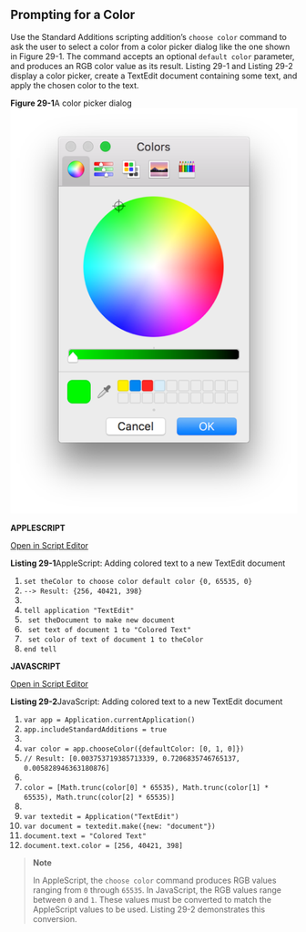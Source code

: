 <a id="//apple_ref/doc/uid/TP40016239-CH86"></a><a id="//apple_ref/doc/uid/TP40016239-CH86-SW1"></a>

## Prompting for a Color

Use the Standard Additions scripting addition’s `choose color` command to ask the user to select a color from a color picker dialog like the one shown in Figure 29-1. The command accepts an optional `default color` parameter, and produces an RGB color value as its result. Listing 29-1 and Listing 29-2 display a color picker, create a TextEdit document containing some text, and apply the chosen color to the text.

<a id="//apple_ref/doc/uid/TP40016239-CH86-SW2"></a>
**Figure 29-1**A color picker dialog
![image: ../Art/colorpicker_2x.png](Art/colorpicker_2x.png)

**APPLESCRIPT**

[Open in Script Editor](applescript://com.apple.scripteditor?action=new&script=set%20theColor%20to%20choose%20color%20default%20color%20%7B0%2C%2065535%2C%200%7D%0A--%3E%20Result%3A%20%7B256%2C%2040421%2C%20398%7D%0A%0Atell%20application%20%22TextEdit%22%0A%20%20%20%20set%20theDocument%20to%20make%20new%20document%0A%20%20%20%20set%20text%20of%20document%201%20to%20%22Colored%20Text%22%0A%20%20%20%20set%20color%20of%20text%20of%20document%201%20to%20theColor%0Aend%20tell)

<a id="//apple_ref/doc/uid/TP40016239-CH86-SW3"></a>
**Listing 29-1**AppleScript: Adding colored text to a new TextEdit document

1. `set theColor to choose color default color {0, 65535, 0}`
2. `--> Result: {256, 40421, 398}`
3. ` `
4. `tell application "TextEdit"`
5. ` set theDocument to make new document`
6. ` set text of document 1 to "Colored Text"`
7. ` set color of text of document 1 to theColor`
8. `end tell`

**JAVASCRIPT**

[Open in Script Editor](applescript://com.apple.scripteditor?action=new&script=var%20app%20%3D%20Application.currentApplication%28%29%0Aapp.includeStandardAdditions%20%3D%20true%0A%0Avar%20color%20%3D%20app.chooseColor%28%7BdefaultColor%3A%20%5B0%2C%201%2C%200%5D%7D%29%0A%2F%2F%20Result%3A%20%5B0.003753719385713339%2C%200.7206835746765137%2C%200.005828946363180876%5D%0A%0Acolor%20%3D%20%5BMath.trunc%28color%5B0%5D%20*%2065535%29%2C%20Math.trunc%28color%5B1%5D%20*%2065535%29%2C%20Math.trunc%28color%5B2%5D%20*%2065535%29%5D%0A%0Avar%20textedit%20%3D%20Application%28%22TextEdit%22%29%0Avar%20document%20%3D%20textedit.make%28%7Bnew%3A%20%22document%22%7D%29%0Adocument.text%20%3D%20%22Colored%20Text%22%0Adocument.text.color%20%3D%20%5B256%2C%2040421%2C%20398%5D)

<a id="//apple_ref/doc/uid/TP40016239-CH86-SW4"></a>
**Listing 29-2**JavaScript: Adding colored text to a new TextEdit document

1. `var app = Application.currentApplication()`
2. `app.includeStandardAdditions = true`
3. ` `
4. `var color = app.chooseColor({defaultColor: [0, 1, 0]})`
5. `// Result: [0.003753719385713339, 0.7206835746765137, 0.005828946363180876]`
6. ` `
7. `color = [Math.trunc(color[0] * 65535), Math.trunc(color[1] * 65535), Math.trunc(color[2] * 65535)]`
8. ` `
9. `var textedit = Application("TextEdit")`
10. `var document = textedit.make({new: "document"})`
11. `document.text = "Colored Text"`
12. `document.text.color = [256, 40421, 398]`

> **Note**
>
>
> In AppleScript, the `choose color` command produces RGB values ranging from `0` through `65535`. In JavaScript, the RGB values range between `0` and `1`. These values must be converted to match the AppleScript values to be used. Listing 29-2 demonstrates this conversion.
